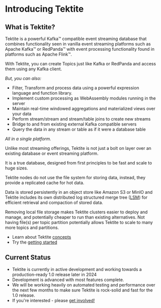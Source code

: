 # Introducing Tektite

## What is Tektite?

Tektite is a powerful Kafka™ compatible event streaming database that combines functionality seen in vanilla
event streaming platforms such as Apache Kafka™ or RedPanda™ with event processing functionality found in platforms such as
Apache Flink™.

With Tektite, you can create Topics just like Kafka or RedPanda and access them using any Kafka client.

*But, you can also:*

* Filter, Transform and process data using a powerful expression language and function library.
* Implement custom processing as WebAssembly modules running in the server
* Maintain real-time windowed aggregations and materialized views over your data
* Perform stream/stream and stream/table joins to create new streams
* Bridge to and from existing external Kafka compatible servers
* Query the data in any stream or table as if it were a database table

*All in a single platform.*

Unlike most streaming offerings, Tektite is not just a bolt on layer over an existing database or event streaming platform.

It is a true database, designed from first principles to be fast and scale to huge sizes.

Tektite nodes do not use the file system for storing data, instead, they provide a replicated cache for hot data.

Data is stored persistently in an object store like Amazon S3 or MinIO and Tektite includes its own distributed log structured
merge tree ([LSM](https://en.wikipedia.org/wiki/Log-structured_merge-tree)) for efficient retrieval and compaction of stored data.

Removing local file storage makes Tektite clusters easier to deploy and manage, and potentially cheaper to run than existing
alternatives. Not having file(s) per topic partition potentially allows Tektite to scale to many more topics and partitions.

* Learn about Tektite [concepts](conceptual_model.md)
* Try the [getting started](getting_started.md)

## Current Status

* Tektite is currently in active development and working towards a production-ready 1.0 release later in 2024
* Development is advanced with most features complete.
* We will be working heavily on automated testing and performance over the next few months to make sure Tektite is rock-solid and fast for the 1.0 release.
* If you're interested - please [get involved!](https://github.com/spirit-labs/tektite/blob/main/CONTRIBUTING.MD)
